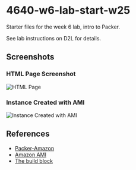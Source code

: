# 4640-w6-lab-start-w25

Starter files for the week 6 lab, intro to Packer.

See lab instructions on D2L for details.



## Screenshots

### HTML Page Screenshot
![HTML Page](screenshots/html_page.png)

### Instance Created with AMI
![Instance Created with AMI](screenshots/instance_created_with_ami.png)


## References
- [Packer-Amazon](https://developer.hashicorp.com/packer/integrations/hashicorp/amazon)
- [Amazon AMI](https://developer.hashicorp.com/packer/integrations/hashicorp/amazon/latest/components/data-source/ami)
- [The build block](https://developer.hashicorp.com/packer/docs/templates/hcl_templates/blocks/build)
